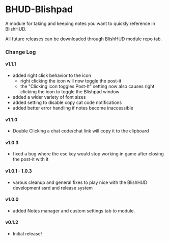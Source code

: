 # BHUD-Blishpad
A module for taking and keeping notes you want to quickly reference in BlishHUD.

All future releases can be downloaded through BlishHUD module repo tab.

### Change Log
#### v1.1.1
- added right click behavior to the icon
  - right clicking the icon will now toggle the post-it
  - the "Clicking icon toggles Post-It" setting now also causes right clicking the icon to toggle the Blishpad window 
- added a wider variety of font sizes
- added setting to disable copy cat code notifications
- added better error handling if notes become inaccessible
#### v1.1.0
- Double Clicking a chat code/chat link will copy it to the clipboard
#### v1.0.3
- fixed a bug where the esc key would stop working in game after closing the post-it with it
#### v1.0.1 - 1.0.3
- varous cleanup and general fixes to play nice with the BlishHUD development ssrd and release system
#### v1.0.0
- added Notes manager and custom settings tab to module.
#### v0.1.2
- Initial release!
